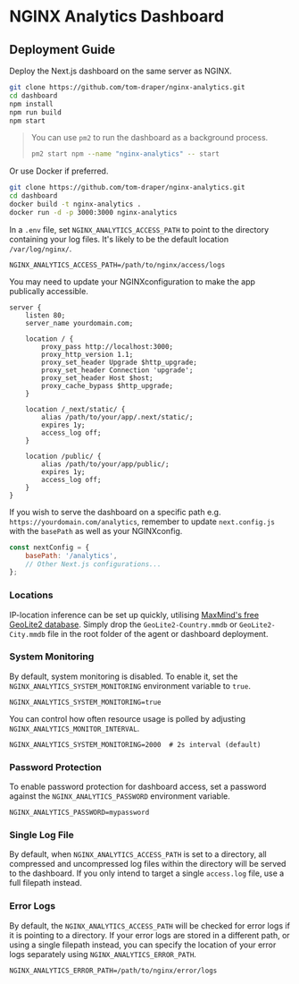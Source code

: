 # NGINX Analytics Dashboard

## Deployment Guide

Deploy the Next.js dashboard on the same server as NGINX.

```bash
git clone https://github.com/tom-draper/nginx-analytics.git
cd dashboard
npm install
npm run build
npm start
```

> You can use `pm2` to run the dashboard as a background process.
> ```bash
> pm2 start npm --name "nginx-analytics" -- start
> ```


Or use Docker if preferred.

```bash
git clone https://github.com/tom-draper/nginx-analytics.git
cd dashboard
docker build -t nginx-analytics .
docker run -d -p 3000:3000 nginx-analytics
```

In a `.env` file, set `NGINX_ANALYTICS_ACCESS_PATH` to point to the directory containing your log files. It's likely to be the default location `/var/log/nginx/`.

```env
NGINX_ANALYTICS_ACCESS_PATH=/path/to/nginx/access/logs
```

You may need to update your NGINXconfiguration to make the app publically accessible.

```nginx
server {
    listen 80;
    server_name yourdomain.com;

    location / {
        proxy_pass http://localhost:3000;
        proxy_http_version 1.1;
        proxy_set_header Upgrade $http_upgrade;
        proxy_set_header Connection 'upgrade';
        proxy_set_header Host $host;
        proxy_cache_bypass $http_upgrade;
    }

    location /_next/static/ {
        alias /path/to/your/app/.next/static/;
        expires 1y;
        access_log off;
    }

    location /public/ {
        alias /path/to/your/app/public/;
        expires 1y;
        access_log off;
    }
}
```

If you wish to serve the dashboard on a specific path e.g. `https://yourdomain.com/analytics`, remember to update `next.config.js` with the `basePath` as well as your NGINXconfig.

```js
const nextConfig = {
    basePath: '/analytics',
    // Other Next.js configurations...
};
```

### Locations

IP-location inference can be set up quickly, utilising <a href="https://www.maxmind.com/en/home">MaxMind's free GeoLite2 database</a>. Simply drop the `GeoLite2-Country.mmdb` or `GeoLite2-City.mmdb` file in the root folder of the agent or dashboard deployment.

### System Monitoring

By default, system monitoring is disabled. To enable it, set the `NGINX_ANALYTICS_SYSTEM_MONITORING` environment variable to `true`.

```env
NGINX_ANALYTICS_SYSTEM_MONITORING=true
```

You can control how often resource usage is polled by adjusting `NGINX_ANALYTICS_MONITOR_INTERVAL`.

```env
NGINX_ANALYTICS_SYSTEM_MONITORING=2000  # 2s interval (default)
```

### Password Protection

To enable password protection for dashboard access, set a password against the `NGINX_ANALYTICS_PASSWORD` environment variable.

```env
NGINX_ANALYTICS_PASSWORD=mypassword
```

### Single Log File

By default, when `NGINX_ANALYTICS_ACCESS_PATH` is set to a directory, all compressed and uncompressed log files within the directory will be served to the dashboard. If you only intend to target a single `access.log` file, use a full filepath instead.

### Error Logs

By default, the `NGINX_ANALYTICS_ACCESS_PATH` will be checked for error logs if it is pointing to a directory. If your error logs are stored in a different path, or using a single filepath instead, you can specify the location of your error logs separately using `NGINX_ANALYTICS_ERROR_PATH`.

```env
NGINX_ANALYTICS_ERROR_PATH=/path/to/nginx/error/logs
```
